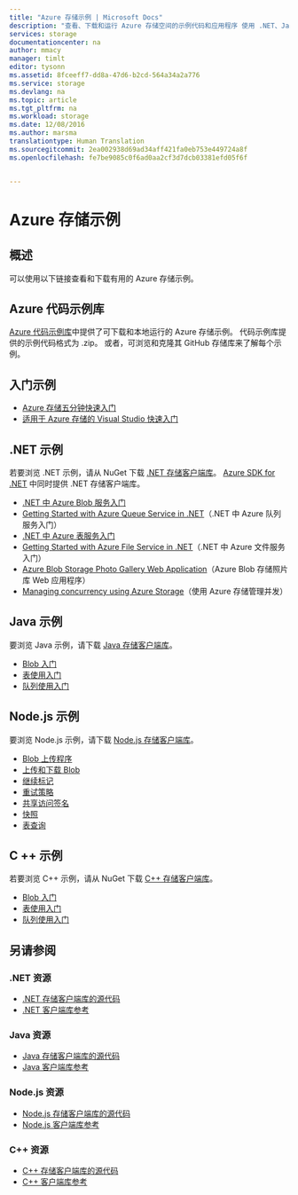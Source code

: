 ```yaml
---
title: "Azure 存储示例 | Microsoft Docs"
description: "查看、下载和运行 Azure 存储空间的示例代码和应用程序 使用 .NET、Java、Node.js 和 C++ 存储客户端库发现 Blob、队列、表和文件的入门示例。"
services: storage
documentationcenter: na
author: mmacy
manager: timlt
editor: tysonn
ms.assetid: 8fceeff7-dd8a-47d6-b2cd-564a34a2a776
ms.service: storage
ms.devlang: na
ms.topic: article
ms.tgt_pltfrm: na
ms.workload: storage
ms.date: 12/08/2016
ms.author: marsma
translationtype: Human Translation
ms.sourcegitcommit: 2ea002938d69ad34aff421fa0eb753e449724a8f
ms.openlocfilehash: fe7be9085c0f6ad0aa2cf3d7dcb03381efd05f6f


---
```

# <a name="azure-storage-samples"></a>Azure 存储示例
## <a name="overview"></a>概述
可以使用以下链接查看和下载有用的 Azure 存储示例。

## <a name="azure-code-sample-library"></a>Azure 代码示例库
[Azure 代码示例库](https://azure.microsoft.com/documentation/samples/?service=storage)中提供了可下载和本地运行的 Azure 存储示例。 代码示例库提供的示例代码格式为 .zip。 或者，可浏览和克隆其 GitHub 存储库来了解每个示例。

## <a name="getting-started-samples"></a>入门示例
* [Azure 存储五分钟快速入门](storage-getting-started-guide.md)
* [适用于 Azure 存储的 Visual Studio 快速入门](https://github.com/Azure/azure-storage-net/tree/master/Samples/GettingStarted/VisualStudioQuickStarts)

## <a name="net-samples"></a>.NET 示例
若要浏览 .NET 示例，请从 NuGet 下载 [.NET 存储客户端库](https://www.nuget.org/packages/WindowsAzure.Storage/)。 [Azure SDK for .NET](https://azure.microsoft.com/downloads/) 中同时提供 .NET 存储客户端库。

* [.NET 中 Azure Blob 服务入门](https://azure.microsoft.com/documentation/samples/storage-blob-dotnet-getting-started/)
* [Getting Started with Azure Queue Service in .NET](https://azure.microsoft.com/documentation/samples/storage-queue-dotnet-getting-started/)（.NET 中 Azure 队列服务入门）
* [.NET 中 Azure 表服务入门](https://azure.microsoft.com/documentation/samples/storage-table-dotnet-getting-started/)
* [Getting Started with Azure File Service in .NET](https://azure.microsoft.com/documentation/samples/storage-file-dotnet-getting-started/)（.NET 中 Azure 文件服务入门）
* [Azure Blob Storage Photo Gallery Web Application](https://azure.microsoft.com/documentation/samples/storage-blobs-dotnet-webapp/)（Azure Blob 存储照片库 Web 应用程序）
* [Managing concurrency using Azure Storage](https://code.msdn.microsoft.com/Managing-Concurrency-using-56018114)（使用 Azure 存储管理并发）

## <a name="java-samples"></a>Java 示例
要浏览 Java 示例，请下载 [Java 存储客户端库](https://github.com/azure/azure-storage-java)。

* [Blob 入门](https://github.com/Azure/azure-storage-java/tree/master/microsoft-azure-storage-samples/src/com/microsoft/azure/storage/blob/gettingstarted)
* [表使用入门](https://github.com/Azure/azure-storage-java/tree/master/microsoft-azure-storage-samples/src/com/microsoft/azure/storage/table/gettingtstarted)
* [队列使用入门](https://github.com/Azure/azure-storage-java/tree/master/microsoft-azure-storage-samples/src/com/microsoft/azure/storage/queue/gettingstarted)

## <a name="nodejs-samples"></a>Node.js 示例
要浏览 Node.js 示例，请下载 [Node.js 存储客户端库](https://github.com/Azure/azure-storage-node)。

* [Blob 上传程序](https://github.com/Azure/azure-storage-node/tree/master/examples/blobuploader)
* [上传和下载 Blob](https://github.com/Azure/azure-storage-node/blob/master/examples/samples/blobuploaddownloadsample.js)
* [继续标记](https://github.com/Azure/azure-storage-node/blob/master/examples/samples/continuationsample.js)
* [重试策略](https://github.com/Azure/azure-storage-node/blob/master/examples/samples/retrypolicysample.js)
* [共享访问签名](https://github.com/Azure/azure-storage-node/blob/master/examples/samples/sassample.js)
* [快照](https://github.com/Azure/azure-storage-node/blob/master/examples/samples/snapshotsample.js)
* [表查询](https://github.com/Azure/azure-storage-node/blob/master/examples/samples/tablequerysample.js)

## <a name="c-samples"></a>C ++ 示例
若要浏览 C++ 示例，请从 NuGet 下载 [C++ 存储客户端库](https://www.nuget.org/packages/wastorage/)。

* [Blob 入门](https://github.com/Azure/azure-storage-cpp/tree/master/Microsoft.WindowsAzure.Storage/samples/BlobsGettingStarted)
* [表使用入门](https://github.com/Azure/azure-storage-cpp/tree/master/Microsoft.WindowsAzure.Storage/samples/TablesGettingStarted)
* [队列使用入门](https://github.com/Azure/azure-storage-cpp/tree/master/Microsoft.WindowsAzure.Storage/samples/QueuesGettingStarted)

## <a name="see-also"></a>另请参阅
### <a name="net-resources"></a>.NET 资源
* [.NET 存储客户端库的源代码](https://github.com/Azure/azure-storage-net)
* [.NET 客户端库参考](https://msdn.microsoft.com/library/azure/dn261237.aspx)

### <a name="java-resources"></a>Java 资源
* [Java 存储客户端库的源代码](https://github.com/azure/azure-storage-java)
* [Java 客户端库参考](http://dl.windowsazure.com/storage/javadoc/)

### <a name="nodejs-resources"></a>Node.js 资源
* [Node.js 存储客户端库的源代码](https://github.com/Azure/azure-storage-node)
* [Node.js 客户端库参考](http://dl.windowsazure.com/nodestoragedocs/index.html)

### <a name="c-resources"></a>C++ 资源
* [C++ 存储客户端库的源代码](https://github.com/Azure/azure-storage-cpp)
* [C++ 客户端库参考](http://azure.github.io/azure-storage-cpp/)




<!--HONumber=Nov16_HO3-->


